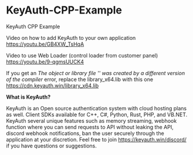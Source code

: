 # KeyAuth-CPP-Example
KeyAuth CPP Example

Video on how to add KeyAuth to your own application https://youtu.be/GB4XW_TsHqA

Video to use Web Loader (control loader from customer panel) https://youtu.be/9-qgmsUUCK4

If you get an *The object or library file '' was created by a different version of the compiler* error, replace the library_x64.lib with this one https://cdn.keyauth.win/library_x64.lib

**What is KeyAuth?**

KeyAuth is an Open source authentication system with cloud hosting plans as well. Client SDKs available for C++, C#, Python, Rust, PHP, and VB.NET.
KeyAuth several unique features such as memory streaming, webhook function where you can send requests to API without leaking the API, discord webhook notifications, ban the user securely through the application at your discretion.
Feel free to join https://keyauth.win/discord/ if you have questions or suggestions.

